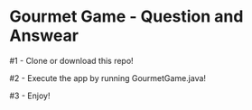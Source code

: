 # Gourmet Game - Question and Answear

#1 - Clone or download this repo!

#2 - Execute the app by running GourmetGame.java!

#3 - Enjoy!
